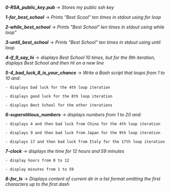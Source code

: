 ***0-RSA_public_key.pub*** -> *Stores my public ssh key*

***1-for_best_school*** -> *Prints "Best Scool" ten times in stdout using for loop*

***2-while_best_school*** -> *Prints "Best School" ten times in stdout using while loop"*

***3-until_best_school*** -> *Prints "Best School" ten times in stdout using until loop*

***4-if_9_say_hi*** -> *displays Best School 10 times, but for the 9th iteration, displays Best School and then Hi on a new line*

***5-4_bad_luck_8_is_your_chance*** -> *Write a Bash script that loops from 1 to 10 and:*

	- displays bad luck for the 4th loop iteration

	- displays good luck for the 8th loop iteration

	- displays Best School for the other iterations

***6-superstitious_numbers*** -> *displays numbers from 1 to 20 and:*

	- displays 4 and then bad luck from China for the 4th loop iteration

	- displays 9 and then bad luck from Japan for the 9th loop iteration

	- displays 17 and then bad luck from Italy for the 17th loop iteration

***7-clock*** -> *displays the time for 12 hours and 59 minutes*

	- display hours from 0 to 12

	- display minutes from 1 to 59

***8-for_ls*** -> *Displays content of current dir in a list format omitting the
 first characters up to the first dash*
